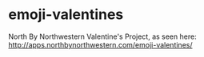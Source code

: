 # emoji-valentines

North By Northwestern Valentine's Project, as seen here: http://apps.northbynorthwestern.com/emoji-valentines/
